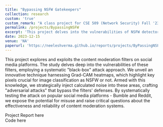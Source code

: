 ```yaml
---
title: "Bypassing NSFW Gatekeepers"
collection: research
custom: 'true'
custom_remark: "A class project for CSE 509 (Network Security) Fall '23, Stony Brook University"
permalink: /projects/BypassingNSFW
excerpt: 'This project delves into the vulnerabilities of NSFW detectors on social media platforms. We employed a systematic black-box attack methodology, leveraging Grad-CAM-generated heatmaps, the study exposes weaknesses in existing detectors, offering insights into the robustness of content moderation systems.'
date: 2023-12-15
venue: 'NA'
paperurl: 'https://neeleshverma.github.io/reports/projects/ByPassingNSFW.pdf'
---
```


<style>

/* Style the counter cards */
.card {
<!--   box-shadow: 0 4px 8px 0 rgba(0, 0, 0, 0.2); /* this adds the "card" effect */ -->
  padding: 16px;
<!--   text-align: center; -->
<!--   background-color: #f1f1f1; -->
}

a:link {
  text-decoration: none;
}
</style>

This project explores and exploits the content moderation filters on social media platforms. The study delves deep into the vulnerabilities of these filters, employing a systematic "black-box" attack approach. We unveil an innovative technique harnessing Grad-CAM heatmaps, which highlight key pixels crucial for image classification as NSFW or not. Armed with this knowledge, we strategically inject calculated noise into these areas, crafting "adversarial attacks" that bypass the filters' defenses. By systematically testing the attack on popular social media platforms - Bumble and Reddit, we expose the potential for misuse and raise critical questions about the effectiveness and reliability of content moderation systems.  

Project Report [here](https://neeleshverma.github.io/reports/projects/ByPassingNSFW.pdf)  
Code [here](https://github.com/Ethos-lab/research-project-security-sheriffs)